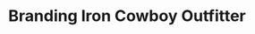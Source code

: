 ---
title: "Branding Iron Cowboy Outfitter"
url: /lubbock/branding-iron-cowboy-outfitter/
shop: clothes
---
